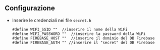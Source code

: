 ## Configurazione
- Inserire le credenziali nei file `secret.h`
  ```
  #define WIFI_SSID ""  //inserire il nome della WiFi
  #define WIFI_PASSWORD ""  //inserire la password della WiFi
  #define FIREBASE_HOST ""  //inserire il dominio del DB Firebase
  #define FIREBASE_AUTH "" //inserire il "secret" del DB Firebase
  ```